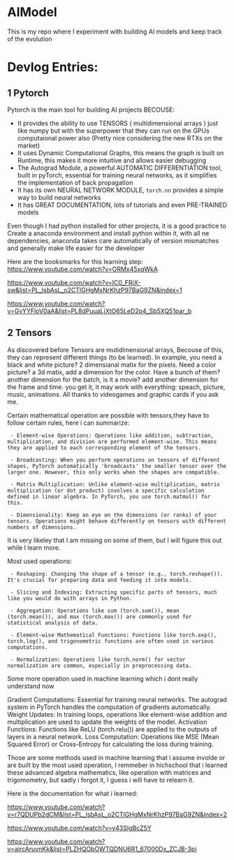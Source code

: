 # AIModel
This is my repo where I experiment with building AI models and keep track of the evolution

# Devlog Entries:
## 1 Pytorch
Pytorch is the main tool for building AI projects BECOUSE:
 -  It provides the ability to use TENSORS ( multidimensional arrays ) just like numpy but with the superpower that they can run on the GPUs computaional power also (Pretty nice considering the new RTXs on the market) 
 - It uses Dynamic Computational Graphs, this means the graph is built on Runtime, this makes it more intuitive and allows easier debugging
 - The Autograd Module, a powerful AUTOMATIC DIFFERENTIATION tool, built in pyTorch, essential for training neural networks, as it simplifies the implementation of back propagation
 - It has its own NEURAL NETWORK MODULE, `torch.nn` provides a simple way to build neural networks
 - It has GREAT DOCUMENTATION, lots of tutorials and even PRE-TRAINED models

Even though I had python installed for other projects, it is a good practice to Create a anaconda environment and install python within it, with all ne dependencies, anaconda takes care automatically of version mismatches and generally make life easier for the developer


 Here are the booksmarks for this learning step:
 https://www.youtube.com/watch?v=ORMx45xqWkA

 https://www.youtube.com/watch?v=IC0_FRiX-sw&list=PL_lsbAsL_o2CTlGHgMxNrKhzP97BaG9ZN&index=1

 https://www.youtube.com/watch?v=GvYYFloV0aA&list=PL8dPuuaLjXtO65LeD2p4_Sb5XQ51par_b

 ## 2 Tensors

As discovered before Tensors are mutidimensional arrays, Becouse of this, they can represent different things (to be learned). In example, you need a black and white picture? 2 dimensianal matix for the pixels. Need a color picture? a 3d matix, add a dimension for the color. Have a bunch of them? another dimension for the batch, is it a movie? add another dimension for the frame and time. you get it, it may work with everything: speach, picture, music, animations. All thanks to videogames and graphic cards if you ask me.

Certain mathematical operation are possible with tensors,they have to follow certain rules, here i can summarize:

     - Element-wise Operations: Operations like addition, subtraction, multiplication, and division are performed element-wise. This means they are applied to each corresponding element of the tensors.

     - Broadcasting: When you perform operations on tensors of different shapes, PyTorch automatically 'broadcasts' the smaller tensor over the larger one. However, this only works when the shapes are compatible.

     - Matrix Multiplication: Unlike element-wise multiplication, matrix multiplication (or dot product) involves a specific calculation defined in linear algebra. In PyTorch, you use torch.matmul() for this.

     - Dimensionality: Keep an eye on the dimensions (or ranks) of your tensors. Operations might behave differently on tensors with different numbers of dimensions.

It is very likeley that I am missing on some of them, but I will figure this out while I learn more.

Most used operations:

     - Reshaping: Changing the shape of a tensor (e.g., torch.reshape()). It's crucial for preparing data and feeding it into models.

     - Slicing and Indexing: Extracting specific parts of tensors, much like you would do with arrays in Python.

     - Aggregation: Operations like sum (torch.sum()), mean (torch.mean()), and max (torch.max()) are commonly used for statistical analysis of data.

     - Element-wise Mathematical Functions: Functions like torch.exp(), torch.log(), and trigonometric functions are often used in various computations.

     - Normalization: Operations like torch.norm() for vector normalization are common, especially in preprocessing data.

Some more operation used in machine learning which i dont really understand now

Gradient Computations: Essential for training neural networks. The autograd system in PyTorch handles the computation of gradients automatically.
Weight Updates: In training loops, operations like element-wise addition and multiplication are used to update the weights of the model.
Activation Functions: Functions like ReLU (torch.relu()) are applied to the outputs of layers in a neural network.
Loss Computation: Operations like MSE (Mean Squared Error) or Cross-Entropy for calculating the loss during training.

Those are some methods used in machine learning that i assume involde or are built by the most used operation, I remmeber in hichschool that i learned these advanced algebra mathematics, like operation with matrices and trigomometry, but sadly i forgot it, I guess i will have to relearn it.

Here is the documentation for what i learned:

https://www.youtube.com/watch?v=r7QDUPb2dCM&list=PL_lsbAsL_o2CTlGHgMxNrKhzP97BaG9ZN&index=2

https://www.youtube.com/watch?v=v43SlgBcZ5Y

https://www.youtube.com/watch?v=aircAruvnKk&list=PLZHQObOWTQDNU6R1_67000Dx_ZCJB-3pi